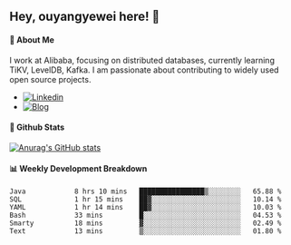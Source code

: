 ## Hey, ouyangyewei here! :wave:

#### :rocket: About Me
I work at Alibaba, focusing on distributed databases, currently learning TiKV, LevelDB, Kafka. I am passionate about contributing to widely used open source projects.

- [![Linkedin](https://img.shields.io/badge/LinkedIn-ouyangyewei-blue)](https://www.linkedin.com/in/ouyangyewei/)
- [![Blog](https://img.shields.io/badge/Blog-yeweiouyang-orange)](https://blog.csdn.net/yeweiouyang)

#### :star2: Github Stats
[![Anurag's GitHub stats](https://github-readme-stats.vercel.app/api?username=ouyangyewei&show_icons=true&cache_seconds=3600&theme=tokyonight)](https://github.com/anuraghazra/github-readme-stats)

#### :bar_chart: Weekly Development Breakdown
<!--START_SECTION:waka-->

```text
Java            8 hrs 10 mins   ████████████████▒░░░░░░░░   65.88 %
SQL             1 hr 15 mins    ██▓░░░░░░░░░░░░░░░░░░░░░░   10.14 %
YAML            1 hr 14 mins    ██▓░░░░░░░░░░░░░░░░░░░░░░   10.03 %
Bash            33 mins         █░░░░░░░░░░░░░░░░░░░░░░░░   04.53 %
Smarty          18 mins         ▓░░░░░░░░░░░░░░░░░░░░░░░░   02.49 %
Text            13 mins         ▒░░░░░░░░░░░░░░░░░░░░░░░░   01.80 %
```

<!--END_SECTION:waka-->

